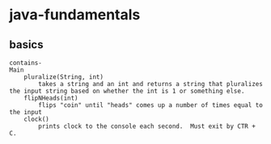 # java-fundamentals

## basics
    contains-
    Main
        pluralize(String, int)
            takes a string and an int and returns a string that pluralizes the input string based on whether the int is 1 or something else.
        flipNHeads(int)
            flips "coin" until "heads" comes up a number of times equal to the input
        clock()
            prints clock to the console each second.  Must exit by CTR + C. 

